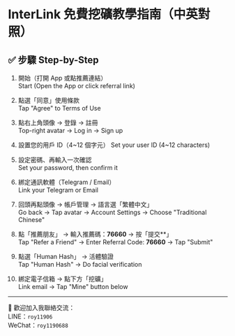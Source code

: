 # InterLink 免費挖礦教學指南（中英對照）

## ✅ 步驟 Step-by-Step

1. 開始（打開 App 或點推薦連結）  
   Start (Open the App or click referral link)

2. 點選「同意」使用條款  
   Tap "Agree" to Terms of Use

3. 點右上角頭像 → 登錄 → 註冊  
   Top-right avatar → Log in → Sign up

4. 設置您的用戶 ID（4~12 個字元）
  Set your user ID (4~12 characters)

5. 設定密碼、再輸入一次確認  
   Set your password, then confirm it

6. 綁定通訊軟體（Telegram / Email）  
   Link your Telegram or Email

7. 回頭再點頭像 → 帳戶管理 → 語言選「繁體中文」  
   Go back → Tap avatar → Account Settings → Choose "Traditional Chinese"


8. 點「推薦朋友」 → 輸入推薦碼：**76660** → 按「提交**」  
    Tap "Refer a Friend" → Enter Referral Code: **76660** → Tap "Submit"

 
9. 點選「Human Hash」 → 活體驗證  
    Tap "Human Hash" → Do facial verification

10. 綁定電子信箱 → 點下方「挖礦」  
    Link email → Tap "Mine" button below

---

📣 歡迎加入我聯絡交流：  
LINE：`roy11906`  
WeChat：`roy1190688`
